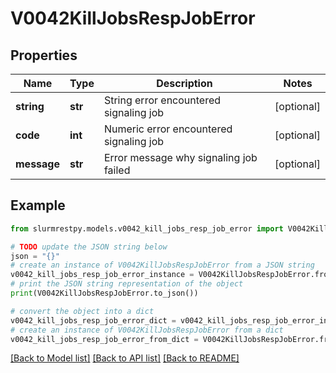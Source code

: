 # V0042KillJobsRespJobError


## Properties

Name | Type | Description | Notes
------------ | ------------- | ------------- | -------------
**string** | **str** | String error encountered signaling job | [optional]
**code** | **int** | Numeric error encountered signaling job | [optional]
**message** | **str** | Error message why signaling job failed | [optional]

## Example

```python
from slurmrestpy.models.v0042_kill_jobs_resp_job_error import V0042KillJobsRespJobError

# TODO update the JSON string below
json = "{}"
# create an instance of V0042KillJobsRespJobError from a JSON string
v0042_kill_jobs_resp_job_error_instance = V0042KillJobsRespJobError.from_json(json)
# print the JSON string representation of the object
print(V0042KillJobsRespJobError.to_json())

# convert the object into a dict
v0042_kill_jobs_resp_job_error_dict = v0042_kill_jobs_resp_job_error_instance.to_dict()
# create an instance of V0042KillJobsRespJobError from a dict
v0042_kill_jobs_resp_job_error_from_dict = V0042KillJobsRespJobError.from_dict(v0042_kill_jobs_resp_job_error_dict)
```
[[Back to Model list]](../README.md#documentation-for-models) [[Back to API list]](../README.md#documentation-for-api-endpoints) [[Back to README]](../README.md)



